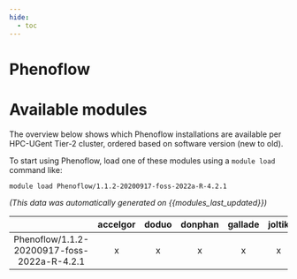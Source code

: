 ```yaml
---
hide:
  - toc
---
```


Phenoflow
=========

# Available modules


The overview below shows which Phenoflow installations are available per HPC-UGent Tier-2 cluster, ordered based on software version (new to old).

To start using Phenoflow, load one of these modules using a `module load` command like:

```shell
module load Phenoflow/1.1.2-20200917-foss-2022a-R-4.2.1
```

*(This data was automatically generated on {{modules_last_updated}})*  

| |accelgor|doduo|donphan|gallade|joltik|shinx|skitty|
| :---: | :---: | :---: | :---: | :---: | :---: | :---: | :---: |
|Phenoflow/1.1.2-20200917-foss-2022a-R-4.2.1|x|x|x|x|x|-|x|
